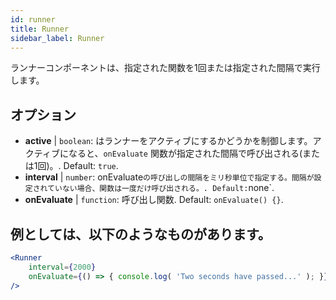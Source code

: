 ```yaml
---
id: runner 
title: Runner
sidebar_label: Runner
---
```


ランナーコンポーネントは、指定された関数を1回または指定された間隔で実行します。

## オプション

* __active__ | `boolean`: はランナーをアクティブにするかどうかを制御します。アクティブになると、`onEvaluate` 関数が指定された間隔で呼び出される(または1回)。. Default: `true`.
* __interval__ | `number`: onEvaluate` の呼び出しの間隔をミリ秒単位で指定する。間隔が設定されていない場合、関数は一度だけ呼び出される。. Default: `none`.
* __onEvaluate__ | `function`: 呼び出し関数. Default: `onEvaluate() {}`.


## 例としては、以下のようなものがあります。

```jsx live
<Runner
    interval={2000}
    onEvaluate={() => { console.log( 'Two seconds have passed...' ); }}
/>
```




